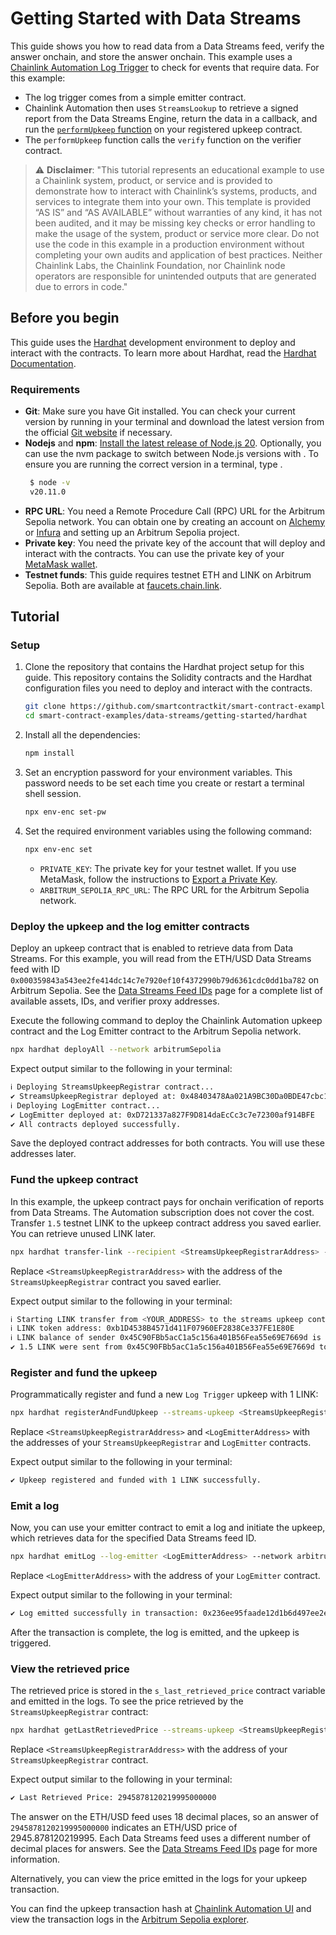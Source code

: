 # Getting Started with Data Streams

This guide shows you how to read data from a Data Streams feed, verify the answer onchain, and store the answer onchain. This example uses a [Chainlink Automation Log Trigger](https://docs.chain.link/chainlink-automation/guides/log-trigger) to check for events that require data. For this example:

- The log trigger comes from a simple emitter contract.
- Chainlink Automation then uses `StreamsLookup` to retrieve a signed report from the Data Streams Engine, return the data in a callback, and run the [`performUpkeep` function](https://docs.chain.link/chainlink-automation/reference/automation-interfaces#performupkeep-function-for-log-triggers) on your registered upkeep contract.
- The `performUpkeep` function calls the `verify` function on the verifier contract.

> :warning: **Disclaimer**: "This tutorial represents an educational example to use a Chainlink system, product, or service and is provided to demonstrate how to interact with Chainlink’s systems, products, and services to integrate them into your own. This template is provided “AS IS” and “AS AVAILABLE” without warranties of any kind, it has not been audited, and it may be missing key checks or error handling to make the usage of the system, product or service more clear. Do not use the code in this example in a production environment without completing your own audits and application of best practices. Neither Chainlink Labs, the Chainlink Foundation, nor Chainlink node operators are responsible for unintended outputs that are generated due to errors in code."

## Before you begin

This guide uses the [Hardhat](https://hardhat.org/) development environment to deploy and interact with the contracts. To learn more about Hardhat, read the [Hardhat Documentation](https://hardhat.org/hardhat-runner/docs/getting-started).

### Requirements

- **Git**: Make sure you have Git installed. You can check your current version by running <CopyText text="git --version" code/> in your terminal and download the latest version from the official [Git website](https://git-scm.com/book/en/v2/Getting-Started-Installing-Git) if necessary.
- **Nodejs** and **npm**: [Install the latest release of Node.js 20](https://nodejs.org/en/download/). Optionally, you can use the nvm package to switch between Node.js versions with <CopyText text="nvm use 20" code/>. To ensure you are running the correct version in a terminal, type <CopyText text="node -v" code/>.
  ```bash
   $ node -v
   v20.11.0
  ```
- **RPC URL**: You need a Remote Procedure Call (RPC) URL for the Arbitrum Sepolia network. You can obtain one by creating an account on [Alchemy](https://www.alchemy.com/) or [Infura](https://www.infura.io/) and setting up an Arbitrum Sepolia project.
- **Private key**: You need the private key of the account that will deploy and interact with the contracts. You can use the private key of your [MetaMask wallet](https://metamask.io/).
- **Testnet funds**: This guide requires testnet ETH and LINK on Arbitrum Sepolia. Both are available at [faucets.chain.link](https://faucets.chain.link/arbitrum-sepolia).

## Tutorial

### Setup

1. Clone the repository that contains the Hardhat project setup for this guide. This repository contains the Solidity contracts and the Hardhat configuration files you need to deploy and interact with the contracts.

   ```bash
   git clone https://github.com/smartcontractkit/smart-contract-examples.git
   cd smart-contract-examples/data-streams/getting-started/hardhat
   ```

1. Install all the dependencies:

   ```bash
   npm install
   ```

1. Set an encryption password for your environment variables. This password needs to be set each time you create or restart a terminal shell session.

   ```bash
   npx env-enc set-pw
   ```

1. Set the required environment variables using the following command:

   ```bash
   npx env-enc set
   ```

   - `PRIVATE_KEY`: The private key for your testnet wallet. If you use MetaMask, follow the instructions to [Export a Private Key](https://support.metamask.io/hc/en-us/articles/360015289632-How-to-export-an-account-s-private-key).
   - `ARBITRUM_SEPOLIA_RPC_URL`: The RPC URL for the Arbitrum Sepolia network.

### Deploy the upkeep and the log emitter contracts

Deploy an upkeep contract that is enabled to retrieve data from Data Streams. For this example, you will read from the ETH/USD Data Streams feed with ID `0x000359843a543ee2fe414dc14c7e7920ef10f4372990b79d6361cdc0dd1ba782` on Arbitrum Sepolia. See the [Data Streams Feed IDs](https://docs.chain.link/data-streams/stream-ids) page for a complete list of available assets, IDs, and verifier proxy addresses.

Execute the following command to deploy the Chainlink Automation upkeep contract and the Log Emitter contract to the Arbitrum Sepolia network.

```bash
npx hardhat deployAll --network arbitrumSepolia
```

Expect output similar to the following in your terminal:

```bash
ℹ Deploying StreamsUpkeepRegistrar contract...
✔ StreamsUpkeepRegistrar deployed at: 0x48403478Aa021A9BC30Da0BDE47cbc155CcA8916
ℹ Deploying LogEmitter contract...
✔ LogEmitter deployed at: 0xD721337a827F9D814daEcCc3c7e72300af914BFE
✔ All contracts deployed successfully.
```

Save the deployed contract addresses for both contracts. You will use these addresses later.

### Fund the upkeep contract

In this example, the upkeep contract pays for onchain verification of reports from Data Streams. The Automation subscription does not cover the cost. Transfer `1.5` testnet LINK to the upkeep contract address you saved earlier. You can retrieve unused LINK later.

```bash
npx hardhat transfer-link --recipient <StreamsUpkeepRegistrarAddress> --amount 1500000000000000000 --network arbitrumSepolia
```

Replace `<StreamsUpkeepRegistrarAddress>` with the address of the `StreamsUpkeepRegistrar` contract you saved earlier.

Expect output similar to the following in your terminal:

```bash
ℹ Starting LINK transfer from <YOUR_ADDRESS> to the streams upkeep contract at 0xD721337a827F9D814daEcCc3c7e72300af914BFE
ℹ LINK token address: 0xb1D4538B4571d411F07960EF2838Ce337FE1E80E
ℹ LINK balance of sender 0x45C90FBb5acC1a5c156a401B56Fea55e69E7669d is 6.5 LINK
✔ 1.5 LINK were sent from 0x45C90FBb5acC1a5c156a401B56Fea55e69E7669d to 0xD721337a827F9D814daEcCc3c7e72300af914BFE. Transaction Hash: 0xf241bf4415ec081325ccd8ec3d54432e424afd16f1c81fa78b291ae9a0c03ce2
```

### Register and fund the upkeep

Programmatically register and fund a new `Log Trigger` upkeep with 1 LINK:

```bash
npx hardhat registerAndFundUpkeep --streams-upkeep <StreamsUpkeepRegistrarAddress> --log-emitter <LogEmitterAddress> --network arbitrumSepolia
```

Replace `<StreamsUpkeepRegistrarAddress>` and `<LogEmitterAddress>` with the addresses of your `StreamsUpkeepRegistrar` and `LogEmitter` contracts.

Expect output similar to the following in your terminal:

```bash
✔ Upkeep registered and funded with 1 LINK successfully.
```

### Emit a log

Now, you can use your emitter contract to emit a log and initiate the upkeep, which retrieves data for the specified Data Streams feed ID.

```bash
npx hardhat emitLog --log-emitter <LogEmitterAddress> --network arbitrumSepolia
```

Replace `<LogEmitterAddress>` with the address of your `LogEmitter` contract.

Expect output similar to the following in your terminal:

```bash
✔ Log emitted successfully in transaction: 0x236ee95faade12d1b6d497ee2e51ddf957f7d4986ffe51d784b923081ed440ff
```

After the transaction is complete, the log is emitted, and the upkeep is triggered.

### View the retrieved price

The retrieved price is stored in the `s_last_retrieved_price` contract variable and emitted in the logs. To see the price retrieved by the `StreamsUpkeepRegistrar` contract:

```bash
npx hardhat getLastRetrievedPrice --streams-upkeep <StreamsUpkeepRegistrarAddress> --network arbitrumSepolia
```

Replace `<StreamsUpkeepRegistrarAddress>` with the address of your `StreamsUpkeepRegistrar` contract.

Expect output similar to the following in your terminal:

```bash
✔ Last Retrieved Price: 2945878120219995000000
```

The answer on the ETH/USD feed uses 18 decimal places, so an answer of `2945878120219995000000` indicates an ETH/USD price of 2945.878120219995. Each Data Streams feed uses a different number of decimal places for answers. See the [Data Streams Feed IDs](https://docs.chain.link/data-streams/stream-ids) page for more information.

Alternatively, you can view the price emitted in the logs for your upkeep transaction.

You can find the upkeep transaction hash at [Chainlink Automation UI](https://automation.chain.link/arbitrum-sepolia) and view the transaction logs in the [Arbitrum Sepolia explorer](https://sepolia.arbiscan.io/).
